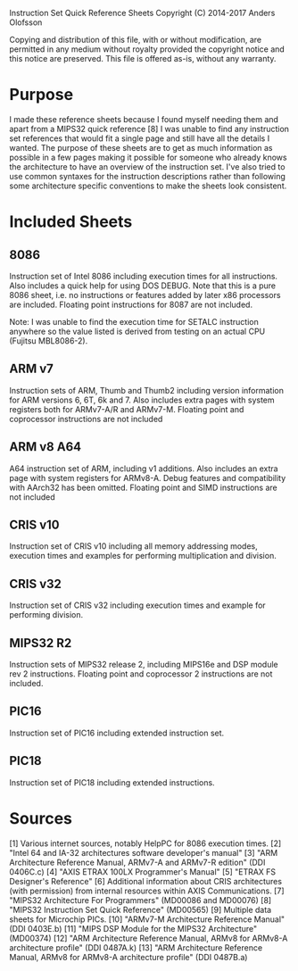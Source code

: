 

Instruction Set Quick Reference Sheets
Copyright (C) 2014-2017 Anders Olofsson

Copying and distribution of this file, with or without modification,
are permitted in any medium without royalty provided the copyright
notice and this notice are preserved.  This file is offered as-is,
without any warranty.


Purpose
=======
I made these reference sheets because I found myself needing them and
apart from a MIPS32 quick reference [8] I was unable to find any
instruction set references that would fit a single page and still have
all the details I wanted.
The purpose of these sheets are to get as much information as possible
in a few pages making it possible for someone who already knows the
architecture to have an overview of the instruction set.
I've also tried to use common syntaxes for the instruction descriptions
rather than following some architecture specific conventions to make
the sheets look consistent.


Included Sheets
===============

8086
----
Instruction set of Intel 8086 including execution times for all
instructions. Also includes a quick help for using DOS DEBUG.
Note that this is a pure 8086 sheet, i.e. no instructions or features
added by later x86 processors are included.
Floating point instructions for 8087 are not included.

Note: I was unable to find the execution time for SETALC instruction
      anywhere so the value listed is derived from testing on an actual
      CPU (Fujitsu MBL8086-2).


ARM v7
------
Instruction sets of ARM, Thumb and Thumb2 including version information
for ARM versions 6, 6T, 6k and 7. Also includes extra pages with system
registers both for ARMv7-A/R and ARMv7-M.
Floating point and coprocessor instructions are not included


ARM v8 A64
----------
A64 instruction set of ARM, including v1 additions. Also includes an
extra page with system registers for ARMv8-A. Debug features and
compatibility with AArch32 has been omitted.
Floating point and SIMD instructions are not included


CRIS v10
--------
Instruction set of CRIS v10 including all memory addressing modes,
execution times and examples for performing multiplication and
division.


CRIS v32
--------
Instruction set of CRIS v32 including execution times and example for
performing division.


MIPS32 R2
---------
Instruction sets of MIPS32 release 2, including MIPS16e and DSP module
rev 2 instructions.
Floating point and coprocessor 2 instructions are not included.


PIC16
-----
Instruction set of PIC16 including extended instruction set.


PIC18
-----
Instruction set of PIC18 including extended instructions.


Sources
=======
[1] Various internet sources, notably HelpPC for 8086 execution times.
[2] "Intel 64 and IA-32 architectures software developer's manual"
[3] "ARM Architecture Reference Manual, ARMv7-A and ARMv7-R edition"
    (DDI 0406C.c)
[4] "AXIS ETRAX 100LX Programmer's Manual"
[5] "ETRAX FS Designer's Reference"
[6] Additional information about CRIS architectures (with permission)
    from internal resources within AXIS Communications.
[7] "MIPS32 Architecture For Programmers" (MD00086 and MD00076)
[8] "MIPS32 Instruction Set Quick Reference" (MD00565)
[9] Multiple data sheets for Microchip PICs.
[10] "ARMv7-M Architecture Reference Manual" (DDI 0403E.b)
[11] "MIPS DSP Module for the MIPS32 Architecture" (MD00374)
[12] "ARM Architecture Reference Manual, ARMv8 for ARMv8-A architecture
     profile" (DDI 0487A.k)
[13] "ARM Architecture Reference Manual, ARMv8 for ARMv8-A architecture
     profile" (DDI 0487B.a)
